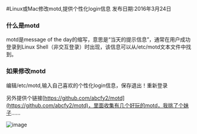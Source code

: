 #Linux或Mac修改motd,提供个性化login信息
发布日期:2016年3月24日

### 什么是motd

motd是message of the day的缩写，意思是“当天的提示信息”，通常在用户成功登录到Linux Shell（非交互登录）时出现，该信息可以从/etc/motd文本文件中找到。

### 如果修改motd
编辑/etc/motd,输入自己喜欢的个性化login信息，保存退出！重新登录


另外提供个链接[https://github.com/abcfy2/motd](https://github.com/abcfy2/motd)，里面收集有几个好玩的motd，我挑了个妹子......

![image](http://blogimages.oss-cn-hangzhou.aliyuncs.com/motd_miku.jpg)


